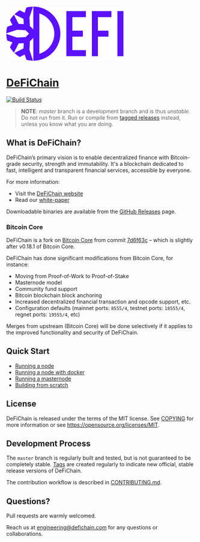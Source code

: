 ![DeFiChain Logo](doc/img/defichain-logo.svg)

# [DeFiChain](https://defichain.com)

[![Build Status](https://travis-ci.com/DeFiCh/ain.svg?branch=master)](https://travis-ci.com/DeFiCh/ain)

> **NOTE**: _master_ branch is a development branch and is thus _unstable_. Do not run from it. Run or compile from [tagged releases](https://github.com/DeFiCh/ain/releases) instead, unless you know what you are doing.

## What is DeFiChain?

DeFiChain’s primary vision is to enable decentralized finance with Bitcoin-grade security, strength and immutability.
It's a blockchain dedicated to fast, intelligent and transparent financial services, accessible by everyone.

For more information:

- Visit the [DeFiChain website](https://defichain.com)
- Read our [white-paper](https://defichain.com/white-paper/)

Downloadable binaries are available from the [GitHub Releases](https://github.com/DeFiCh/ain/releases) page.

### Bitcoin Core

DeFiChain is a fork on [Bitcoin Core](https://github.com/bitcoin/bitcoin) from
commit [7d6f63c](https://github.com/bitcoin/bitcoin/commit/7d6f63cc2c2b9c4f07a43619eef0b7314474fffd) – which is slightly
after v0.18.1 of Bitcoin Core.

DeFiChain has done significant modifications from Bitcoin Core, for instance:

- Moving from Proof-of-Work to Proof-of-Stake
- Masternode model
- Community fund support
- Bitcoin blockchain block anchoring
- Increased decentralized financial transaction and opcode support, etc.
- Configuration defaults (mainnet ports: `8555/4`, testnet ports: `18555/4`, regnet ports: `19555/4`, etc)

Merges from upstream (Bitcoin Core) will be done selectively if it applies to the improved functionality and security of
DeFiChain.

## Quick Start

- [Running a node](./doc/setup-nodes.md)
- [Running a node with docker](./doc/setup-nodes-docker.md)
- [Running a masternode](./doc/setup-masternodes.md)
- [Building from scratch](./doc/build-quick.md)

## License

DeFiChain is released under the terms of the MIT license. See [COPYING](COPYING) for more information or
see https://opensource.org/licenses/MIT.

## Development Process

The `master` branch is regularly built and tested, but is not guaranteed to be completely
stable. [Tags](https://github.com/DeFiCh/ain/tags) are created regularly to indicate new official, stable release
versions of DeFiChain.

The contribution workflow is described in [CONTRIBUTING.md](CONTRIBUTING.md).

## Questions?

Pull requests are warmly welcomed.

Reach us at [engineering@defichain.com](mailto:engineering@defichain.com) for any questions or collaborations.
